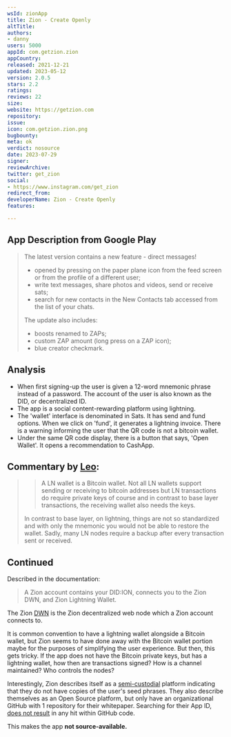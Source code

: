 ```yaml
---
wsId: zionApp
title: Zion - Create Openly
altTitle: 
authors:
- danny
users: 5000
appId: com.getzion.zion
appCountry: 
released: 2021-12-21
updated: 2023-05-12
version: 2.0.5
stars: 2.2
ratings: 
reviews: 22
size: 
website: https://getzion.com
repository: 
issue: 
icon: com.getzion.zion.png
bugbounty: 
meta: ok
verdict: nosource
date: 2023-07-29
signer: 
reviewArchive: 
twitter: get_zion
social:
- https://www.instagram.com/get_zion
redirect_from: 
developerName: Zion - Create Openly
features: 

---
```


## App Description from Google Play

> The latest version contains a new feature - direct messages!
> 
> - opened by pressing on the paper plane icon from the feed screen or from the profile of a different user;
> - write text messages, share photos and videos, send or receive sats;
> - search for new contacts in the New Contacts tab accessed from the list of your chats.
>
> The update also includes:
> 
> - boosts renamed to ZAPs;
> - custom ZAP amount (long press on a ZAP icon);
> - blue creator checkmark.

## Analysis 

- When first signing-up the user is given a 12-word mnemonic phrase instead of a password. The account of the user is also known as the DID, or decentralized ID.
- The app is a social content-rewarding platform using lightning. 
- The 'wallet' interface is denominated in Sats. It has send and fund options. When we click on 'fund', it generates a lightning invoice. There is a warning informing the user that the QR code is not a bitcoin wallet. 
- Under the same QR code display, there is a button that says, 'Open Wallet'. It opens a recommendation to CashApp. 

## Commentary by [Leo](/authors/leo/):

> > A LN wallet is a Bitcoin wallet. Not all LN wallets support sending or receiving to bitcoin addresses but LN transactions do require private keys of course and in contrast to base layer transactions, the receiving wallet also needs the keys.
>
> In contrast to base layer, on lightning, things are not so standardized and with only the mnemonic you would not be able to restore the wallet. Sadly, many LN nodes require a backup after every transaction sent or received.

## Continued

Described in the documentation:

> A Zion account contains your DID:ION, connects you to the Zion DWN, and Zion Lightning Wallet. 

The Zion [DWN](https://docs.zion.fyi/Architecture/decentralized-web-nodes) is the Zion decentralized web node which a Zion account connects to. 

It is common convention to have a lightning wallet alongside a Bitcoin wallet, but Zion seems to have done away with the Bitcoin wallet portion maybe for the purposes of simplifying the user experience. But then, this gets tricky. If the app does not have the Bitcoin private keys, but has a lightning wallet, how then are transactions signed? How is a channel maintained? Who controls the nodes? 

Interestingly, Zion describes itself as a [semi-custodial](https://www.zion.fyi/terms) platform indicating that they do not have copies of the user's seed phrases. They also describe themselves as an Open Source platform, but only have an organizational GitHub with 1 repository for their whitepaper. Searching for their App ID, [does not result](https://github.com/search?q=com.getzion.zion&type=code) in any hit within GitHub code.

This makes the app **not source-available.**
